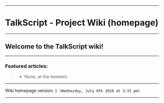 
***

# TalkScript - Project Wiki (homepage)

***

## Welcome to the TalkScript wiki!

***

### Featured articles:

> * None, at the moment.

***

Wiki homepage version: `1 (Wednesday, July 8th 2020 at 3:31 pm)`

***
